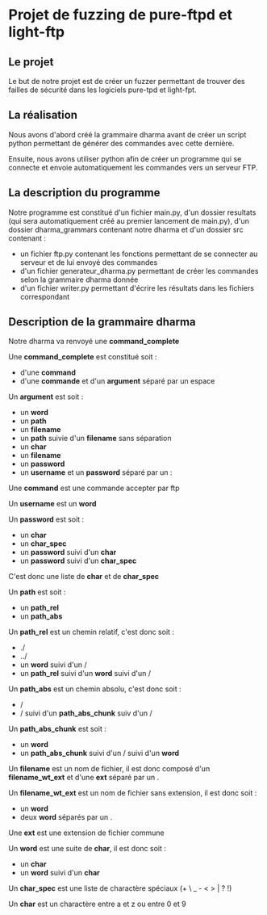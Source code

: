 # Projet de fuzzing de pure-ftpd et light-ftp

## Le projet

Le but de notre projet est de créer un fuzzer permettant de trouver des failles de sécurité dans les logiciels pure-tpd et light-fpt.

## La réalisation

Nous avons d'abord créé la grammaire dharma avant de créer un script python permettant de générer des commandes avec cette dernière.

Ensuite, nous avons utiliser python afin de créer un programme qui se connecte et envoie automatiquement les commandes vers un serveur FTP.

## La description du programme

Notre programme est constitué d'un fichier main.py, d'un dossier resultats (qui sera automatiquement créé au premier lancement de main.py), d'un dossier dharma_grammars contenant notre dharma et d'un dossier src contenant :

  - un fichier ftp.py contenant les fonctions permettant de se connecter au serveur et de lui envoyé des commandes
  - d'un fichier generateur_dharma.py permettant de créer les commandes selon la grammaire dharma donnée
  - d'un fichier writer.py permettant d'écrire les résultats dans les fichiers correspondant

## Description de la grammaire dharma

Notre dharma va renvoyé une **command_complete**

Une **command_complete** est constitué soit :

  - d'une **command**
  - d'une **commande** et d'un **argument** séparé par un espace

Un **argument** est soit :

  - un **word**
  - un **path**
  - un **filename**
  - un **path** suivie d'un **filename** sans séparation
  - un **char**
  - un **filename**
  - un **password**
  - un **username** et un **password** séparé par un :

Une **command** est une commande accepter par ftp

Un **username** est un **word**

Un **password** est soit :

  - un **char**
  - un **char_spec**
  - un **password** suivi d'un **char**
  - un **password** suivi d'un **char_spec**

C'est donc une liste de **char** et de **char_spec**

Un **path** est soit :

  - un **path_rel**
  - un **path_abs**

Un **path_rel** est un chemin relatif, c'est donc soit :

  - ./
  - ../
  - un **word** suivi d'un /
  - un **path_rel** suivi d'un **word** suivi d'un /

Un **path_abs** est un chemin absolu, c'est donc soit :

  - /
  - / suivi d'un **path_abs_chunk** suiv d'un /

Un **path_abs_chunk** est soit :

  - un **word**
  - un **path_abs_chunk** suivi d'un / suivi d'un **word**

Un **filename** est un nom de fichier, il est donc composé d'un **filename_wt_ext** et d'une **ext** séparé par un .

Un **filename_wt_ext** est un nom de fichier sans extension, il est donc soit :

  - un **word**
  - deux **word** séparés par un .

Une **ext** est une extension de fichier commune

Un **word** est une suite de **char**, il est donc soit :

  - un **char**
  - un **word** suivi d'un **char**

Un **char_spec** est une liste de charactère spéciaux (+ \ _ - < > | ? !)

Un **char** est un charactère entre a et z ou entre 0 et 9
